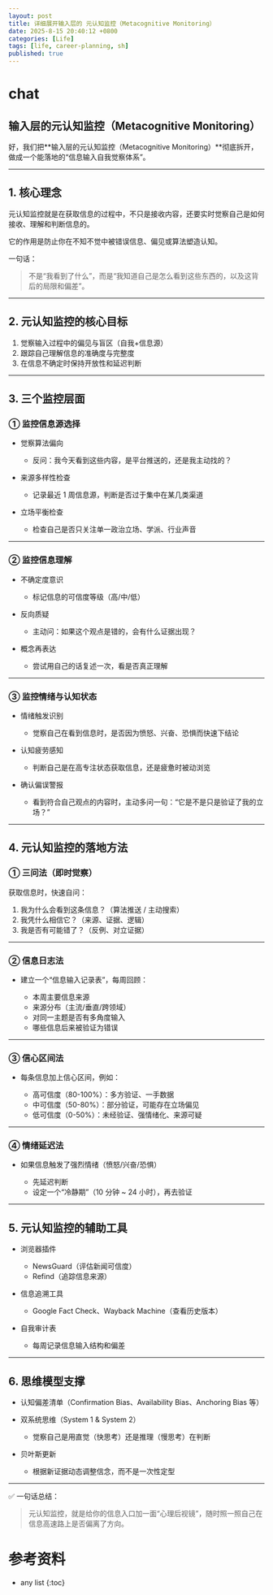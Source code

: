 ```yaml
---
layout: post
title: 详细展开输入层的 元认知监控（Metacognitive Monitoring）
date: 2025-8-15 20:40:12 +0800
categories: [Life]
tags: [life, career-planning, sh]
published: true
---
```




# chat

## 输入层的元认知监控（Metacognitive Monitoring）


好，我们把\*\*输入层的元认知监控（Metacognitive Monitoring）\*\*彻底拆开，做成一个能落地的“信息输入自我觉察体系”。

---

## 1. 核心理念

元认知监控就是在获取信息的过程中，不只是接收内容，还要实时觉察自己是如何接收、理解和判断信息的。


它的作用是防止你在不知不觉中被错误信息、偏见或算法塑造认知。

一句话：

> 不是“我看到了什么”，而是“我知道自己是怎么看到这些东西的，以及这背后的局限和偏差”。

---

## 2. 元认知监控的核心目标

1. 觉察输入过程中的偏见与盲区（自我+信息源）
2. 跟踪自己理解信息的准确度与完整度
3. 在信息不确定时保持开放性和延迟判断

---

## 3. 三个监控层面

### ① 监控信息源选择

* 觉察算法偏向

  * 反问：我今天看到这些内容，是平台推送的，还是我主动找的？
* 来源多样性检查

  * 记录最近 1 周信息源，判断是否过于集中在某几类渠道
* 立场平衡检查

  * 检查自己是否只关注单一政治立场、学派、行业声音

---

### ② 监控信息理解

* 不确定度意识

  * 标记信息的可信度等级（高/中/低）
* 反向质疑

  * 主动问：如果这个观点是错的，会有什么证据出现？
* 概念再表达

  * 尝试用自己的话复述一次，看是否真正理解

---

### ③ 监控情绪与认知状态

* 情绪触发识别

  * 觉察自己在看到信息时，是否因为愤怒、兴奋、恐惧而快速下结论
* 认知疲劳感知

  * 判断自己是在高专注状态获取信息，还是疲惫时被动浏览
* 确认偏误警报

  * 看到符合自己观点的内容时，主动多问一句：“它是不是只是验证了我的立场？”

---

## 4. 元认知监控的落地方法

### ① 三问法（即时觉察）

获取信息时，快速自问：

1. 我为什么会看到这条信息？（算法推送 / 主动搜索）
2. 我凭什么相信它？（来源、证据、逻辑）
3. 我是否有可能错了？（反例、对立证据）

---

### ② 信息日志法

* 建立一个“信息输入记录表”，每周回顾：

  * 本周主要信息来源
  * 来源分布（主流/垂直/跨领域）
  * 对同一主题是否有多角度输入
  * 哪些信息后来被验证为错误

---

### ③ 信心区间法

* 每条信息加上信心区间，例如：

  * 高可信度（80-100%）：多方验证、一手数据
  * 中可信度（50-80%）：部分验证，可能存在立场偏见
  * 低可信度（0-50%）：未经验证、强情绪化、来源可疑

---

### ④ 情绪延迟法

* 如果信息触发了强烈情绪（愤怒/兴奋/恐惧）

  * 先延迟判断
  * 设定一个“冷静期”（10 分钟 \~ 24 小时），再去验证

---

## 5. 元认知监控的辅助工具

* 浏览器插件

  * NewsGuard（评估新闻可信度）
  * Refind（追踪信息来源）
* 信息追溯工具

  * Google Fact Check、Wayback Machine（查看历史版本）
* 自我审计表

  * 每周记录信息输入结构和偏差

---

## 6. 思维模型支撑

* 认知偏差清单（Confirmation Bias、Availability Bias、Anchoring Bias 等）
* 双系统思维（System 1 & System 2）

  * 觉察自己是用直觉（快思考）还是推理（慢思考）在判断
* 贝叶斯更新

  * 根据新证据动态调整信念，而不是一次性定型

---

✅ 一句话总结：

> 元认知监控，就是给你的信息入口加一面“心理后视镜”，随时照一照自己在信息高速路上是否偏离了方向。

# 参考资料

* any list
{:toc}